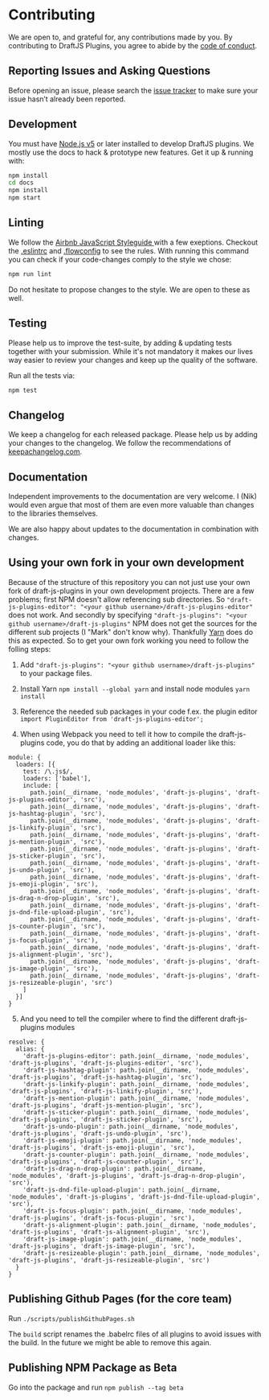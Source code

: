 # Contributing

We are open to, and grateful for, any contributions made by you. By contributing to DraftJS Plugins, you agree to abide by the [code of conduct](https://github.com/draft-js-plugins/draft-js-plugins/blob/master/CODE_OF_CONDUCT.md).

## Reporting Issues and Asking Questions

Before opening an issue, please search the [issue tracker](https://github.com/draft-js-plugins/draft-js-plugins/issues) to make sure your issue hasn’t already been reported.

## Development

You must have [Node.js v5](https://nodejs.org/en/download/package-manager/) or later installed to develop DraftJS plugins. We mostly use the docs to hack & prototype new features. Get it up & running with:

```sh
npm install
cd docs
npm install
npm start
```

## Linting

We follow the [Airbnb JavaScript Styleguide ](https://github.com/airbnb/javascript) with a few exeptions. Checkout the [.eslintrc](https://github.com/draft-js-plugins/draft-js-plugins/blob/master/.eslintrc) and [.flowconfig](https://github.com/draft-js-plugins/draft-js-plugins/blob/master/.flowconfig) to see the rules. With running this command you can check if your code-changes comply to the style we chose:

```sh
npm run lint
```

Do not hesitate to propose changes to the style. We are open to these as well.

## Testing

Please help us to improve the test-suite, by adding & updating tests together with your submission. While it's not mandatory it makes our lives way easier to review your changes and keep up the quality of the software.

Run all the tests via:

```sh
npm test
```

## Changelog

We keep a changelog for each released package. Please help us by adding your changes to the changelog. We follow the recommendations of [keepachangelog.com](http://keepachangelog.com/).

## Documentation

Independent improvements to the documentation are very welcome. I (Nik) would even argue that most of them are even more valuable than changes to the libraries themselves.

We are also happy about updates to the documentation in combination with changes.

## Using your own fork in your own development

Because of the structure of this repository you can not just use your own fork of draft-js-plugins in your own development projects. There are a few problems; first NPM doesn't allow referencing sub directories. So `"draft-js-plugins-editor": "<your github username>/draft-js-plugins-editor"` does not work. And secondly by specifying `"draft-js-plugins": "<your github username>/draft-js-plugins"` NPM does not get the sources for the different sub projects (I "Mark" don't know why). Thankfully [Yarn](https://yarnpkg.com/) does do this as expected. So to get your own fork working you need to follow the folling steps:

1) Add `"draft-js-plugins": "<your github username>/draft-js-plugins"` to your package files.

2) Install Yarn `npm install --global yarn` and install node modules `yarn install`

3) Reference the needed sub packages in your code f.ex. the plugin editor `import PluginEditor from 'draft-js-plugins-editor';`

4) When using Webpack you need to tell it how to compile the draft-js-plugins code, you do that by adding an additional loader like this:
```
module: {
  loaders: [{
    test: /\.js$/,
    loaders: ['babel'],
    include: [
      path.join(__dirname, 'node_modules', 'draft-js-plugins', 'draft-js-plugins-editor', 'src'),
      path.join(__dirname, 'node_modules', 'draft-js-plugins', 'draft-js-hashtag-plugin', 'src'),
      path.join(__dirname, 'node_modules', 'draft-js-plugins', 'draft-js-linkify-plugin', 'src'),
      path.join(__dirname, 'node_modules', 'draft-js-plugins', 'draft-js-mention-plugin', 'src'),
      path.join(__dirname, 'node_modules', 'draft-js-plugins', 'draft-js-sticker-plugin', 'src'),
      path.join(__dirname, 'node_modules', 'draft-js-plugins', 'draft-js-undo-plugin', 'src'),
      path.join(__dirname, 'node_modules', 'draft-js-plugins', 'draft-js-emoji-plugin', 'src'),
      path.join(__dirname, 'node_modules', 'draft-js-plugins', 'draft-js-drag-n-drop-plugin', 'src'),
      path.join(__dirname, 'node_modules', 'draft-js-plugins', 'draft-js-dnd-file-upload-plugin', 'src'),
      path.join(__dirname, 'node_modules', 'draft-js-plugins', 'draft-js-counter-plugin', 'src'),
      path.join(__dirname, 'node_modules', 'draft-js-plugins', 'draft-js-focus-plugin', 'src'),
      path.join(__dirname, 'node_modules', 'draft-js-plugins', 'draft-js-alignment-plugin', 'src'),
      path.join(__dirname, 'node_modules', 'draft-js-plugins', 'draft-js-image-plugin', 'src'),
      path.join(__dirname, 'node_modules', 'draft-js-plugins', 'draft-js-resizeable-plugin', 'src')
    ]
  }]
}
```

5) And you need to tell the compiler where to find the different draft-js-plugins modules
```
resolve: {
  alias: {
    'draft-js-plugins-editor': path.join(__dirname, 'node_modules', 'draft-js-plugins', 'draft-js-plugins-editor', 'src'),
    'draft-js-hashtag-plugin': path.join(__dirname, 'node_modules', 'draft-js-plugins', 'draft-js-hashtag-plugin', 'src'),
    'draft-js-linkify-plugin': path.join(__dirname, 'node_modules', 'draft-js-plugins', 'draft-js-linkify-plugin', 'src'),
    'draft-js-mention-plugin': path.join(__dirname, 'node_modules', 'draft-js-plugins', 'draft-js-mention-plugin', 'src'),
    'draft-js-sticker-plugin': path.join(__dirname, 'node_modules', 'draft-js-plugins', 'draft-js-sticker-plugin', 'src'),
    'draft-js-undo-plugin': path.join(__dirname, 'node_modules', 'draft-js-plugins', 'draft-js-undo-plugin', 'src'),
    'draft-js-emoji-plugin': path.join(__dirname, 'node_modules', 'draft-js-plugins', 'draft-js-emoji-plugin', 'src'),
    'draft-js-counter-plugin': path.join(__dirname, 'node_modules', 'draft-js-plugins', 'draft-js-counter-plugin', 'src'),
    'draft-js-drag-n-drop-plugin': path.join(__dirname, 'node_modules', 'draft-js-plugins', 'draft-js-drag-n-drop-plugin', 'src'),
    'draft-js-dnd-file-upload-plugin': path.join(__dirname, 'node_modules', 'draft-js-plugins', 'draft-js-dnd-file-upload-plugin', 'src'),
    'draft-js-focus-plugin': path.join(__dirname, 'node_modules', 'draft-js-plugins', 'draft-js-focus-plugin', 'src'),
    'draft-js-alignment-plugin': path.join(__dirname, 'node_modules', 'draft-js-plugins', 'draft-js-alignment-plugin', 'src'),
    'draft-js-image-plugin': path.join(__dirname, 'node_modules', 'draft-js-plugins', 'draft-js-image-plugin', 'src'),
    'draft-js-resizeable-plugin': path.join(__dirname, 'node_modules', 'draft-js-plugins', 'draft-js-resizeable-plugin', 'src')
  }
}
```

## Publishing Github Pages (for the core team)

Run `./scripts/publishGithubPages.sh`

The `build` script renames the .babelrc files of all plugins to avoid issues with the build. In the future we might be able to remove this again.

## Publishing NPM Package as Beta

Go into the package and run `npm publish --tag beta`
